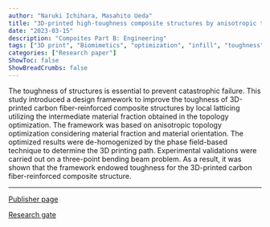 ```yaml
---
author: "Naruki Ichihara, Masahito Ueda"
title: "3D-printed high-toughness composite structures by anisotropic topology optimization"
date: "2023-03-15"
description: "Compoites Part B: Engineering"
tags: ["3D print", "Biomimetics", "optimization", "infill", "toughness"]
categories: ["Research paper"]
ShowToc: false
ShowBreadCrumbs: false
---
```

The toughness of structures is essential to prevent catastrophic failure. This study introduced a design framework to improve the toughness of 3D-printed carbon fiber-reinforced composite structures by local latticing utilizing the intermediate material fraction obtained in the topology optimization. The framework was based on anisotropic topology optimization considering material fraction and material orientation. The optimized results were de-homogenized by the phase field-based technique to determine the 3D printing path. Experimental validations were carried out on a three-point bending beam problem. As a result, it was shown that the framework endowed toughness for the 3D-printed carbon fiber-reinforced composite structure.

* * *
[Publisher page](https://doi.org/10.1016/j.compositesb.2023.110572 "Science Direct")

[Research gate](https://www.researchgate.net/publication/367520293_3D-printed_high-toughness_composite_structures_by_anisotropic_topology_optimization "Research gate")


